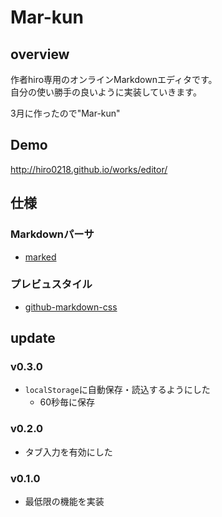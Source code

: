 Mar-kun
===

## overview
作者hiro専用のオンラインMarkdownエディタです。<br>
自分の使い勝手の良いように実装していきます。

3月に作ったので"Mar-kun"

## Demo
http://hiro0218.github.io/works/editor/

## 仕様
### Markdownパーサ
* [marked](https://github.com/chjj/marked)

### プレビュスタイル
* [github-markdown-css](https://github.com/sindresorhus/github-markdown-css)


## update
### v0.3.0
* `localStorage`に自動保存・読込するようにした
    * 60秒毎に保存

### v0.2.0
* タブ入力を有効にした

### v0.1.0
* 最低限の機能を実装
